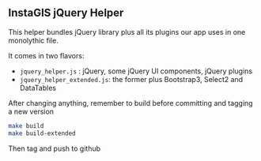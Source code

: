 
## InstaGIS jQuery Helper

This helper bundles jQuery library plus all its plugins our app uses in
one monolythic file. 

It comes in two flavors: 

- `jquery_helper.js` : jQuery, some jQuery UI components, jQuery plugins
- `jquery_helper_extended.js`: the former plus Bootstrap3, Select2 and DataTables

After changing anything, remember to build before committing and tagging a new version

```sh
make build
make build-extended
```

Then tag and push to github
